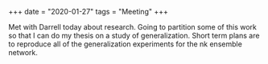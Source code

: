 +++
date = "2020-01-27"
tags = "Meeting"
+++

Met with Darrell today about research. Going to partition some of this work so that I can do my thesis on a study of generalization. Short term plans are to reproduce all of the generalization experiments for the nk ensemble network.
